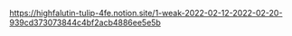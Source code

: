 https://highfalutin-tulip-4fe.notion.site/1-weak-2022-02-12-2022-02-20-939cd373073844c4bf2acb4886ee5e5b
